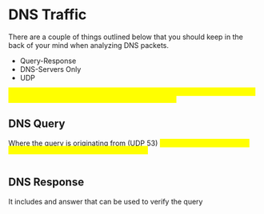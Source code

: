 # DNS Traffic

There are a couple of things outlined below that you should keep in the back of your mind when analyzing DNS packets.

* Query-Response
* DNS-Servers Only
* UDP

<mark style="color:yellow;">**`If anyone of these is out of place then the packets should be looked at further and should be considered suspicious.`**</mark>



## DNS Query

Where the query is originating from (UDP 53) <mark style="color:yellow;">**`if it was TCP 53 then it should be considered suspicious traffic`**</mark>

<figure><img src="https://assets.tryhackme.com/additional/wireshark101/31.png" alt=""><figcaption></figcaption></figure>

## DNS Response

It includes and answer that can be used to verify the query

<figure><img src="https://assets.tryhackme.com/additional/wireshark101/32.png" alt=""><figcaption></figcaption></figure>
